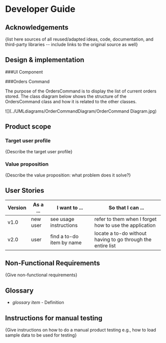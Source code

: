 # Developer Guide

## Acknowledgements

{list here sources of all reused/adapted ideas, code, documentation, and third-party libraries -- include links to the original source as well}

## Design & implementation

###UI Component

###Orders Command

The purpose of the OrdersCommand is to display the list of current orders stored. The class diagram below shows the structure of
the OrdersCommand class and how it is related to the other classes.

![](../UMLdiagrams/OrderCommandDiagram/OrderCommand Diagram.jpg)


## Product scope
### Target user profile

{Describe the target user profile}

### Value proposition

{Describe the value proposition: what problem does it solve?}

## User Stories

|Version| As a ... | I want to ... | So that I can ...|
|--------|----------|---------------|------------------|
|v1.0|new user|see usage instructions|refer to them when I forget how to use the application|
|v2.0|user|find a to-do item by name|locate a to-do without having to go through the entire list|

## Non-Functional Requirements

{Give non-functional requirements}

## Glossary

* *glossary item* - Definition

## Instructions for manual testing

{Give instructions on how to do a manual product testing e.g., how to load sample data to be used for testing}
